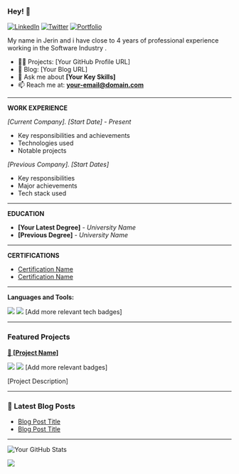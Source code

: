 ### Hey! 👋

[![LinkedIn](https://img.shields.io/badge/LinkedIn-0077B5?style=for-the-badge&logo=linkedin&logoColor=white)](your-linkedin-url)
[![Twitter](https://img.shields.io/badge/Twitter-1DA1F2?style=for-the-badge&logo=twitter&logoColor=white)](your-twitter-url)
[![Portfolio](https://img.shields.io/badge/Portfolio-12100E?style=for-the-badge&logo=medium&logoColor=white)](your-portfolio-url)

My name in Jerin and i have close to 4 years of professional experience working in the Software Industry .

- 👨‍💻 Projects: [Your GitHub Profile URL]
- 📝 Blog: [Your Blog URL]
- 💬 Ask me about **[Your Key Skills]**
- 📫 Reach me at: **your-email@domain.com**

---

**WORK EXPERIENCE**

_[Current Company]. [Start Date] - Present_
* Key responsibilities and achievements
* Technologies used
* Notable projects

_[Previous Company]. [Start Dates]_
* Key responsibilities
* Major achievements
* Tech stack used

---

**EDUCATION**
* **[Your Latest Degree]** - *University Name*
* **[Previous Degree]** - *University Name*

---

**CERTIFICATIONS**
* [Certification Name](certification-url)
* [Certification Name](certification-url)

---

**Languages and Tools:**

<p align="left">
<img src="https://img.shields.io/badge/Java-ED8B00?style=for-the-badge&logo=java&logoColor=white" />
<img src="https://img.shields.io/badge/Spring-6DB33F?style=for-the-badge&logo=spring&logoColor=white" />
[Add more relevant tech badges]
</p>

---

### Featured Projects

<p>
  <strong>
    <a href="project-url">🚀 [Project Name]</a>
  </strong>
</p>
<p>
  <a href="fork-url"><img src="https://img.shields.io/github/forks/username/repo" /></a>
  <a href="stars-url"><img src="https://img.shields.io/github/stars/username/repo" /></a>
  [Add more relevant badges]
</p>
<p>[Project Description]</p>

---

### 📕 Latest Blog Posts
<!-- BLOG-POST-LIST:START -->
- [Blog Post Title](url)
- [Blog Post Title](url)
<!-- BLOG-POST-LIST:END -->

---

![Your GitHub Stats](https://github-readme-stats.vercel.app/api?username=your-username&theme=vue&show_icons=true&include_all_commits=true&count_private=true)

<p align="left">
  <img src="https://github-readme-streak-stats.herokuapp.com/?user=your-username">
</p>
